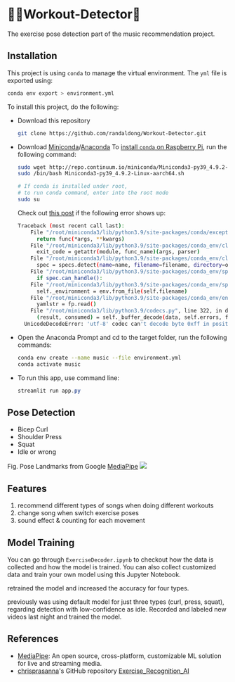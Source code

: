 # :weight_lifting_man:Workout-Detector:robot:
The exercise pose detection part of the music recommendation project.

## Installation

This project is using `conda` to manage the virtual environment. The `yml` file is exported using:

```bash
conda env export > environment.yml
```

To install this project, do the following:

- Download this repository

  ```bash
  git clone https://github.com/randaldong/Workout-Detector.git
  ```

- Download [Miniconda](https://docs.conda.io/projects/miniconda/en/latest/miniconda-install.html)/[Anaconda](https://www.anaconda.com/download#downloads)
  To [install `conda` on Raspberry Pi](https://stackoverflow.com/questions/75720056/installing-miniconda-on-raspberry-pi4), run the following command:
  ```bash
  sudo wget http://repo.continuum.io/miniconda/Miniconda3-py39_4.9.2-Linux-aarch64.sh
  sudo /bin/bash Miniconda3-py39_4.9.2-Linux-aarch64.sh
  
  # If conda is installed under root,
  # to run conda command, enter into the root mode
  sudo su
  ```
  Check out [this post](https://stackoverflow.com/questions/50266716/result-consumed-self-buffer-decodedata-self-errors-final-mistake) if the following error shows up:
  ```bash
  Traceback (most recent call last):
      File "/root/miniconda3/lib/python3.9/site-packages/conda/exceptions.py", line 1079, in __call__
        return func(*args, **kwargs)
      File "/root/miniconda3/lib/python3.9/site-packages/conda_env/cli/main.py", line 80, in do_call
        exit_code = getattr(module, func_name)(args, parser)
      File "/root/miniconda3/lib/python3.9/site-packages/conda_env/cli/main_create.py", line 87, in execute
        spec = specs.detect(name=name, filename=filename, directory=os.getcwd())
      File "/root/miniconda3/lib/python3.9/site-packages/conda_env/specs/__init__.py", line 43, in detect
        if spec.can_handle():
      File "/root/miniconda3/lib/python3.9/site-packages/conda_env/specs/yaml_file.py", line 18, in can_handle
        self._environment = env.from_file(self.filename)
      File "/root/miniconda3/lib/python3.9/site-packages/conda_env/env.py", line 159, in from_file
        yamlstr = fp.read()
      File "/root/miniconda3/lib/python3.9/codecs.py", line 322, in decode
        (result, consumed) = self._buffer_decode(data, self.errors, final)
    UnicodeDecodeError: 'utf-8' codec can't decode byte 0xff in position 0: invalid start byte
  ```

- Open the Anaconda Prompt and cd to the target folder, run the following commands:

  ```bash
  conda env create --name music --file environment.yml
  conda activate music
  ```

- To run this app, use command line:

  ```powershell
  streamlit run app.py
  ```

## Pose Detection

- Bicep Curl 
- Shoulder Press
- Squat
- Idle or wrong


Fig. Pose Landmarks from Google [MediaPipe](https://github.com/google/mediapipe/tree/master)
![](https://camo.githubusercontent.com/7fbec98ddbc1dc4186852d1c29487efd7b1eb820c8b6ef34e113fcde40746be2/68747470733a2f2f6d65646961706970652e6465762f696d616765732f6d6f62696c652f706f73655f747261636b696e675f66756c6c5f626f64795f6c616e646d61726b732e706e67)


## Features

1. recommend different types of songs when doing different workouts
2. change song when switch exercise poses
3. sound effect & counting for each movement

## Model Training

You can go through `ExerciseDecoder.ipynb` to checkout how the data is collected and how the model is trained. You can also collect customized data and train your own model using this Jupyter Notebook.



retrained the model and increased the accuracy for four types.

previously was using default model for just three types (curl, press, squat), regarding detection with low-confidence as idle. Recorded and labeled new videos last night and trained the model.

## References

- [MediaPipe](https://developers.google.com/mediapipe): An open source, cross-platform, customizable ML solution for live and streaming media.
- [chrisprasanna](https://github.com/chrisprasanna)'s GitHub repository [Exercise_Recognition_AI](https://github.com/chrisprasanna/Exercise_Recognition_AI)

